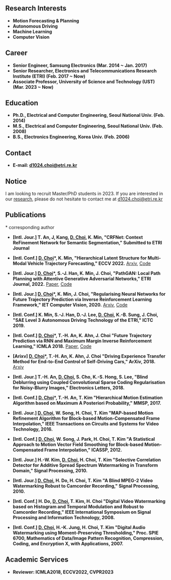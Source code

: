 ## Research Interests
+ **Motion Forecasting & Planning**
+ **Autonomous Driving**
+ **Machine Learning**
+ **Computer Vision**

## Career
+ **Senior Engineer, Samsung Electronics (Mar. 2014 ~ Jan. 2017)**
+ **Senior Researcher, Electronics and Telecommunications Research Institute (ETRI) (Feb. 2017 ~ Now)**
+ **Associate Professor, University of Science and Technology (UST) (Mar. 2023 ~ Now)**

## Education
+ **Ph.D., Electrical and Computer Engineering, Seoul National Univ. (Feb. 2014)**
+ **M.S., Electrical and Computer Engineering, Seoul National Univ. (Feb. 2008)**
+ **B.S., Electronics Engineering, Korea Univ. (Feb. 2006)**

## Contact
+ **E-mail: d1024.choi@etri.re.kr**

## Notice
I am looking to recruit Master/PhD students in 2023. If you are interested in our [research](https://adir-etri.github.io/), please do not hesitate to contact me at d1024.choi@etri.re.kr

  
## Publications
\* corresponding author

+ **[Intl. Jour.] T. An, J, Kang, <ins>D. Choi</ins>, K. Min, "CRFNet: Context ReFinement Network for Semantic Segmentation," Submitted to ETRI Journal**

+ **[Intl. Conf.] <ins>D. Choi</ins>\*, K. Min, "Hierarchical Latent Structure for Multi-Modal Vehicle Trajectory Forecasting," ECCV 2022.** [Arxiv](https://arxiv.org/abs/2207.04624), [Code](https://github.com/d1024choi/HLSTrajForecast)

+ **[Intl. Jour.] <ins>D. Choi</ins>\*, S.-J. Han, K. Min, J. Choi, "PathGAN: Local Path Planning with Attentive Generative Adversarial Networks," ETRI Journal, 2022.** [Paper](https://www.researchgate.net/publication/363604723_PathGAN_Local_path_planning_with_attentive_generative_adversarial_networks), [Code](https://github.com/d1024choi/pathgan_pytorch)

+ **[Intl. Jour.] <ins>D. Choi</ins>\*, K. Min, J. Choi, "Regularising Neural Networks for Future Trajectory Prediction via Inverse Reinforcement Learning Framework," IET Computer Vision, 2020.** [Arxiv](https://arxiv.org/abs/1907.04525), [Code](https://github.com/d1024choi/traj-pred-irl)

+ **[Intl. Conf.] K. Min, S.-J. Han, D.-J. Lee, <ins>D. Choi</ins>, K.-B. Sung, J. Choi, "SAE Level 3 Autonomous Driving Technology of the ETRI," ICTC 2019.**

+ **[Intl. Conf.] <ins>D. Choi</ins>\*, T.-H. An, K. Ahn, J. Choi "Future Trajectory Prediction via RNN and Maximum Margin Inverse Reinforcement Learning," ICMLA 2018.** [Paper](https://www.researchgate.net/publication/330238721_Future_Trajectory_Prediction_via_RNN_and_Maximum_Margin_Inverse_Reinforcement_Learning), [Code](https://github.com/d1024choi/trajpred_mmirl)

+ **[Arixv] <ins>D. Choi</ins>\*, T.-H. An, K. Ahn, J. Choi "Driving Experience Transfer Method for End-to-End Control of Self-Driving Cars," ArXiv, 2018.** [Arxiv](https://arxiv.org/abs/1809.01822)

+ **[Intl. Jour.] T.-H. An, <ins>D. Choi</ins>, S. Cho, K.-S. Hong, S. Lee, "Blind Deblurring using Coupled Convolutional Sparse Coding Regularisation for Noisy-Blurry Images," Electronics Letters, 2018.**

+ **[Intl. Conf.] <ins>D. Choi</ins>\*, T.-H. An, T. Kim "Hierarchical Motion Estimation Algorithm based on Maximum A Posteriori Probability," MMSP, 2017.**

+ **[Intl. Jour.] <ins>D. Choi</ins>, W. Song, H. Choi, T. Kim "MAP-based Motion Refinement Algorithm for Block-based Motion-Compensated Frame Interpolation," IEEE Transactions on Circuits and Systems for Video Technology, 2016.**

+ **[Intl. Conf.] <ins>D. Choi</ins>, W. Song, J. Park, H. Choi, T. Kim "A Statistical Approach to Motion Vector Field Smoothing for Block-based Motion-Compensated Frame Interpolation," ICASSP, 2012.**

+ **[Intl. Jour.] H.-W. Kim, <ins>D. Choi</ins>, H. Choi, T. Kim "Selective Correlation Detector for Additive Spread Spectrum Watermarking in Transform Domain," Signal Processing, 2010.**

+ **[Intl. Jour.] <ins>D. Choi</ins>, H. Do, H. Choi, T. Kim "A Blind MPEG-2 Video Watermarking Robust to Camcorder Recording," Signal Processing, 2010.**

+ **[Intl. Conf.] H. Do, <ins>D. Choi</ins>, T. Kim, H. Choi "Digital Video Watermarking based on Histogram and Temporal Modulation and Robust to Camcorder Recording," IEEE International Symposium on Signal Processing and Information Technology, 2008.**

+ **[Intl. Conf.] <ins>D. Choi</ins>, H.-K. Jung, H. Choi, T. Kim "Digital Audio Watermarking using Moment-Preserving Thresholding," Proc. SPIE 6700, Mathematics of Data/Image Pattern Recognition, Compression, Coding, and Encryption X, with Applications, 2007.** 

## Academic Services
+ **Reviewer: ICMLA2018, ECCV2022, CVPR2023**
